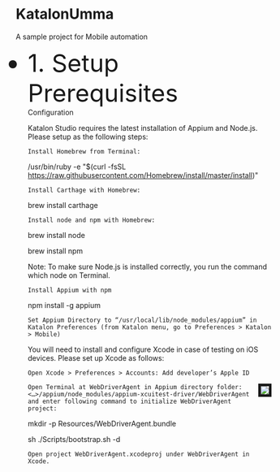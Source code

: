 # KatalonUmma
<p>A sample project for Mobile automation</p>
<ul>
  <font size="24px"><li>1. Setup Prerequisites</li></font>
          Configuration

Katalon Studio requires the latest installation of Appium and Node.js. Please setup as the following steps:

    Install Homebrew from Terminal:

/usr/bin/ruby -e "$(curl -fsSL
https://raw.githubusercontent.com/Homebrew/install/master/install)"

    Install Carthage with Homebrew:

brew install carthage

    Install node and npm with Homebrew:

brew install node

brew install npm

Note: To make sure Node.js is installed correctly, you run the command which node on Terminal.

    Install Appium with npm

npm install -g appium

    Set Appium Directory to “/usr/local/lib/node_modules/appium” in Katalon Preferences (from Katalon menu, go to Preferences > Katalon > Mobile)

You will need to install and configure Xcode in case of testing on iOS devices. Please set up Xcode as follows:

    Open Xcode > Preferences > Accounts: Add developer’s Apple ID



<img src="https://d1h3p5fzmizjvp.cloudfront.net/wp-content/uploads/2017/07/25103608/Add-acocunt-in-Xcode.png" border="5px #000 solid" align="right" />


    Open Terminal at WebDriverAgent in Appium directory folder:
    <…>/appium/node_modules/appium-xcuitest-driver/WebDriverAgent and enter following command to initialize WebDriverAgent project:

mkdir -p Resources/WebDriverAgent.bundle

sh ./Scripts/bootstrap.sh -d

    Open project WebDriverAgent.xcodeproj under WebDriverAgent in Xcode.
</ul>
